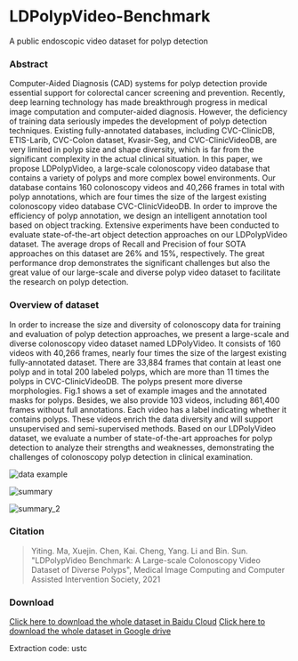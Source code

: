 # LDPolypVideo-Benchmark
A public endoscopic video dataset for polyp detection
### Abstract
Computer-Aided Diagnosis (CAD) systems for polyp detection provide essential support for colorectal cancer screening and prevention. 
Recently, deep learning technology has made breakthrough progress in medical image computation and computer-aided diagnosis. However, the deficiency of training data seriously impedes the development of polyp detection techniques. 
Existing fully-annotated databases, including CVC-ClinicDB, ETIS-Larib, CVC-Colon dataset, Kvasir-Seg, and CVC-ClinicVideoDB, are very limited in polyp size and shape diversity, which is far from the significant complexity in the actual clinical situation. 
In this paper, we propose LDPolypVideo, a large-scale colonoscopy video database that contains a variety of polyps and more complex bowel environments. 
Our database contains 160 colonoscopy videos and 40,266 frames in total with polyp annotations, which are four times the size of the largest existing colonoscopy video database CVC-ClinicVideoDB. 
In order to improve the efficiency of polyp annotation, we design an intelligent annotation tool based on object tracking. 
Extensive experiments have been conducted to evaluate state-of-the-art object detection approaches on our LDPolypVideo dataset. The average drops of Recall and Precision of four SOTA approaches on this dataset are 26\% and 15\%, respectively. 
The great performance drop demonstrates the significant challenges but also the great value of our large-scale and diverse polyp video dataset to facilitate the research on polyp detection.

### Overview of dataset
In order to increase the size and diversity of colonoscopy data for training and evaluation of polyp detection approaches, we present a large-scale and diverse colonoscopy video dataset named LDPolyVideo.
It consists of 160 videos with 40,266 frames, nearly four times the size of the largest existing fully-annotated dataset.
There are 33,884 frames that contain at least one polyp and in total 200 labeled polyps, which are more than 11 times the polyps in CVC-ClinicVideoDB.
The polyps present more diverse morphologies.
Fig.1 shows a set of example images and the annotated masks for polyps.
Besides, we also provide 103 videos, including 861,400 frames without full annotations. Each video has a label indicating whether it contains polyps. 
These videos enrich the data diversity and will support unsupervised and semi-supervised methods.
Based on our LDPolyVideo dataset, we evaluate a number of state-of-the-art approaches for polyp detection to analyze their strengths and weaknesses, demonstrating the challenges of colonoscopy polyp detection in clinical examination.

![data example](https://github.com/dashishi/LDPolypVideo-Benchmark/blob/main/images/dataset-examples.jpg)

![summary](https://github.com/dashishi/LDPolypVideo-Benchmark/blob/main/images/summary.jpg)

![summary_2](https://github.com/dashishi/LDPolypVideo-Benchmark/blob/main/images/summary_2.png)
### Citation
> Yiting. Ma, Xuejin. Chen, Kai. Cheng, Yang. Li and Bin. Sun. "LDPolypVideo Benchmark: A Large-scale Colonoscopy Video Dataset of Diverse Polyps", Medical Image Computing and Computer Assisted Intervention Society, 2021

### Download
[Click here to download the whole dataset in Baidu Cloud](https://pan.baidu.com/s/1ri3lDBDl3v00TAXc6euzvw )
[Click here to download the whole dataset in  Google drive](https://drive.google.com/drive/folders/13KwU_uZcxsl6dL-mqcs39Yb0gjU9vn3G?usp=sharing)

Extraction code: ustc
